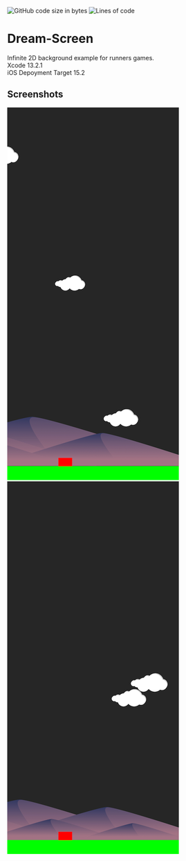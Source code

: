 <img alt="GitHub code size in bytes" src="https://img.shields.io/github/languages/code-size/cesar8389/Dream-Screen">  <img alt="Lines of code" src="https://img.shields.io/tokei/lines/github/cesar8389/Dream-Screen">
# Dream-Screen
Infinite 2D background example for runners games. 
<br>Xcode 13.2.1
<br>iOS Depoyment Target 15.2
## Screenshots
![Screenshot](Screenshots/screenshot1.png?raw=true?width="800) 
![Screenshot](Screenshots/screenshot2.png?raw=true?width="800)
